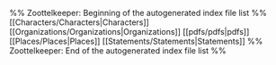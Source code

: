 %% Zoottelkeeper: Beginning of the autogenerated index file list  %%
 [[Characters/Characters|Characters]]
 [[Organizations/Organizations|Organizations]]
 [[pdfs/pdfs|pdfs]]
 [[Places/Places|Places]]
 [[Statements/Statements|Statements]]
%% Zoottelkeeper: End of the autogenerated index file list  %%
